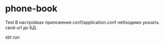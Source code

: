 # phone-book
Test
В настройках приложения conf/application.conf небходимо указать свой url до БД.

sbt run
